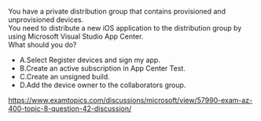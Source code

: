 You have a private distribution group that contains provisioned and unprovisioned devices.<br/>You need to distribute a new iOS application to the distribution group by using Microsoft Visual Studio App Center.<br/>What should you do?<br/><ul><li class="multi-choice-item correct-hidden"><span class="multi-choice-letter" data-choice-letter="A">A.</span>Select Register devices and sign my app.</li><li class="multi-choice-item"><span class="multi-choice-letter" data-choice-letter="B">B.</span>Create an active subscription in App Center Test.</li><li class="multi-choice-item"><span class="multi-choice-letter" data-choice-letter="C">C.</span>Create an unsigned build.</li><li class="multi-choice-item"><span class="multi-choice-letter" data-choice-letter="D">D.</span>Add the device owner to the collaborators group.</li></ul><p><a href="https://www.examtopics.com/discussions/microsoft/view/57990-exam-az-400-topic-8-question-42-discussion/">https://www.examtopics.com/discussions/microsoft/view/57990-exam-az-400-topic-8-question-42-discussion/</a></p><script src="https://giscus.app/client.js"                    data-repo="azsamples/az204"                    data-repo-id="R_kgDOMRXzDQ"                    data-category="General"                    data-category-id="DIC_kwDOMRXzDc4Cgi27"                    data-mapping="pathname"                    data-strict="0"                    data-reactions-enabled="0"                    data-emit-metadata="0"                    data-input-position="bottom"                    data-theme="preferred_color_scheme"                    data-lang="en"                    crossorigin="anonymous"                    async>                    </script>